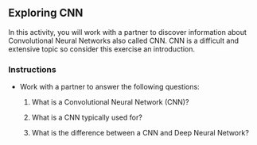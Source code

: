 ## Exploring CNN

In this activity, you will work with a partner to discover information about Convolutional Neural Networks also called CNN. CNN is a difficult and extensive topic so consider this exercise an introduction.

### Instructions

* Work with a partner to answer the following questions:

  1. What is a Convolutional Neural Network (CNN)?

  2. What is a CNN typically used for?

  3. What is the difference between a CNN and Deep Neural Network?
